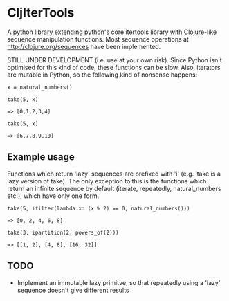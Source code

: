 # CljIterTools

A python library extending python's core itertools library with Clojure-like sequence manipulation functions. Most sequence operations at http://clojure.org/sequences have been implemented.

STILL UNDER DEVELOPMENT (i.e. use at your own risk). Since Python isn't optimised for this kind of code, these functions can be slow. Also, iterators are mutable in Python, so the following kind of nonsense happens:
```
x = natural_numbers()

take(5, x)

=> [0,1,2,3,4]

take(5, x)

=> [6,7,8,9,10]
```

## Example usage

Functions which return 'lazy' sequences are prefixed with 'i' (e.g. itake is a lazy version of take). The only exception to this is the functions which return an infinite sequence by default (iterate, repeatedly, natural_numbers etc.), which have only one form.

```
take(5, ifilter(lambda x: (x % 2) == 0, natural_numbers()))

=> [0, 2, 4, 6, 8]

take(3, ipartition(2, powers_of(2)))

=> [[1, 2], [4, 8], [16, 32]]

```

## TODO

- Implement an immutable lazy primitve, so that repeatedly using a 'lazy' sequence doesn't give different results 